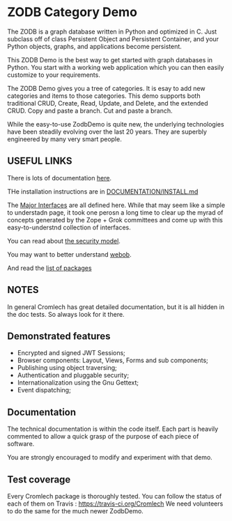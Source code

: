 <a id="introduction"></a>
ZODB Category Demo
=============
The ZODB is a graph database written in Python and optimized in C.
Just subclass off of class Persistent Object and Persistent Container,
and your Python objects, graphs, and applications become persistent.  

This ZODB Demo is the best way to get started with graph databases in Python.
You start with a working web application which you can then easily
customize to your requirements. 

The ZODB Demo gives you a tree of categories.  It is esay to add new
categories and items to those categories.  This demo supports both traditional
CRUD, Create, Read, Update, and Delete, and the extended CRUD.  Copy and paste
a branch.  Cut and paste a branch. 

While the easy-to-use ZodbDemo is quite new, the underlying technologies
have been steadily evolving over the last 20 years.  They are superbly
engineered by many very smart people.

USEFUL LINKS
-------------

There is lots of documentation [here](./DOCUMENTATION).

THe installation instructions are in [DOCUMENTATION/INSTALL.md](./DOCUMENTATION/INSTALL.md)


The [Major Interfaces](https://github.com/Cromlech/cromlech.browser/blob/crom/src/cromlech/browser/interfaces.py) are all defined here.  While that may
seem like a simple to understadn page, it took one perosn
a long time to clear up the myrad of concepts generated by the
Zope + Grok committees
and come up with this easy-to-understnd collection of interfaces. 

You can read about
[the security model](./src/cromlech/security/tests/test_secure_component.txt).

You may want to better understand [webob](https://docs.pylonsproject.org/projects/webob/en/stable/reference.html).

And read the [list of packages](http://trac.dolmen-project.org/wiki/technical-overview)


NOTES
---------

In general Cromlech has great detailed documentation, but it is all hidden
in the doc tests.  So always look for it there.



Demonstrated features
---------------------

  - Encrypted and signed JWT Sessions;
  - Browser components: Layout, Views, Forms and sub components;
  - Publishing using object traversing;
  - Authentication and pluggable security;
  - Internationalization using the Gnu Gettext;
  - Event dispatching;


Documentation
-------------

The technical documentation is within the code itself.
Each part is heavily commented to allow a quick grasp of the purpose
of each piece of software.

You are strongly encouraged to modify and experiment with that demo.


Test coverage
-------------

Every Cromlech package is thoroughly tested.
You can follow the status of each of them on Travis :
https://travis-ci.org/Cromlech
We need volunteers to do the same for the much newer ZodbDemo.